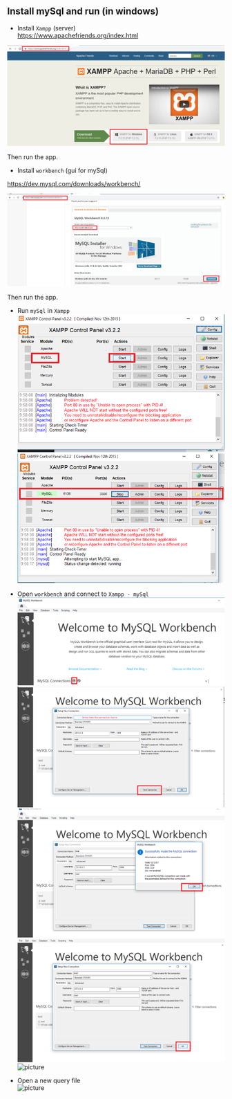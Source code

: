 ## Install mySql and run (in windows)
* Install `Xampp` (server)   
https://www.apachefriends.org/index.html   

![picture](step1.png)   
   
Then run the app.

* Install `workbench` (gui for mySql)   

https://dev.mysql.com/downloads/workbench/   

![picture](step2.png)   

Then run the app. 

* Run `mySql` in `Xampp`   
![picture](step3.png)  
![picture](step4.png)

* Open `workbench` and connect to `Xampp - mySql`   
![picture](step5.png)  
![picture](step6.png) 
![picture](step7.png)  
![picture](step8.png)  
![picture](step9.png)  
* Open a new query file   
![picture](step10.png)  